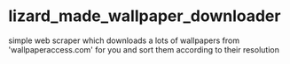 # lizard_made_wallpaper_downloader
simple web scraper which downloads a lots of wallpapers from 'wallpaperaccess.com' for you and sort them according to their resolution

